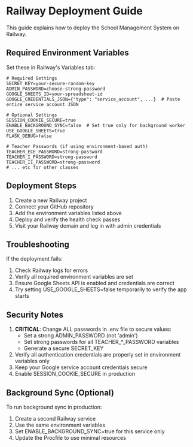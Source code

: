 # Railway Deployment Guide

This guide explains how to deploy the School Management System on Railway.

## Required Environment Variables

Set these in Railway's Variables tab:

```
# Required Settings
SECRET_KEY=your-secure-random-key
ADMIN_PASSWORD=choose-strong-password
GOOGLE_SHEETS_ID=your-spreadsheet-id
GOOGLE_CREDENTIALS_JSON={"type": "service_account", ...}  # Paste entire service account JSON

# Optional Settings
SESSION_COOKIE_SECURE=true
ENABLE_BACKGROUND_SYNC=false  # Set true only for background worker
USE_GOOGLE_SHEETS=true
FLASK_DEBUG=false

# Teacher Passwords (if using environment-based auth)
TEACHER_ECE_PASSWORD=strong-password
TEACHER_I_PASSWORD=strong-password
TEACHER_II_PASSWORD=strong-password
# ... etc for other classes
```

## Deployment Steps

1. Create a new Railway project
2. Connect your GitHub repository
3. Add the environment variables listed above
4. Deploy and verify the health check passes
5. Visit your Railway domain and log in with admin credentials

## Troubleshooting

If the deployment fails:

1. Check Railway logs for errors
2. Verify all required environment variables are set
3. Ensure Google Sheets API is enabled and credentials are correct
4. Try setting USE_GOOGLE_SHEETS=false temporarily to verify the app starts

## Security Notes

1. **CRITICAL**: Change ALL passwords in .env file to secure values:
   - Set a strong ADMIN_PASSWORD (not 'admin')
   - Set strong passwords for all TEACHER_*_PASSWORD variables
   - Generate a secure SECRET_KEY
2. Verify all authentication credentials are properly set in environment variables only
3. Keep your Google service account credentials secure
4. Enable SESSION_COOKIE_SECURE in production

## Background Sync (Optional)

To run background sync in production:

1. Create a second Railway service
2. Use the same environment variables
3. Set ENABLE_BACKGROUND_SYNC=true for this service only
4. Update the Procfile to use minimal resources
